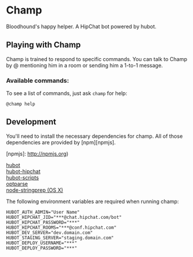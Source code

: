 # Champ

Bloodhound's happy helper. A HipChat bot powered by hubot.

## Playing with Champ

Champ is trained to respond to specific commands. You can talk to Champ by @
mentioning him in a room or sending him a 1-to-1 message.

### Available commands:

To see a list of commands, just ask ```champ``` for help:

    @champ help

## Development

You'll need to install the necessary dependencies for champ. All of
those dependencies are provided by [npm][npmjs].

[npmjs]: http://npmjs.org)

[hubot](https://github.com/github/hubot)  
[hubot-hipchat](https://github.com/hipcat/hubot-hipchat)  
[hubot-scripts](https://github.com/github/hubot-scripts)  
[optparse](https://github.com/jfd/optparse-js)  
[node-stringprep (OS X)](https://github.com/astro/node-stringprep)  

The following environment variables are required when running champ:

    HUBOT_AUTH_ADMIN="User Name"
    HUBOT_HIPCHAT_JID="***@chat.hipchat.com/bot"
    HUBOT_HIPCHAT_PASSWORD="***"
    HUBOT_HIPCHAT_ROOMS="***@conf.hipchat.com"
    HUBOT_DEV_SERVER="dev.domain.com"
    HUBOT_STAGING_SERVER="staging.domain.com"
    HUBOT_DEPLOY_USERNAME="***"
    HUBOT_DEPLOY_PASSWORD="***"
